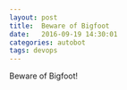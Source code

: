 ```yaml
---
layout: post
title:  Beware of Bigfoot 
date:   2016-09-19 14:30:01
categories: autobot
tags: devops
---
```


Beware of Bigfoot!

